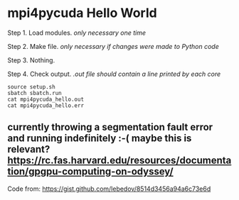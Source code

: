 # mpi4pycuda Hello World

Step 1. Load modules. *only necessary one time*

Step 2. Make file. *only necessary if changes were made to Python code*

Step 3. Nothing.

Step 4. Check output. *.out file should contain a line printed by each core*

```
source setup.sh
sbatch sbatch.run
cat mpi4pycuda_hello.out
cat mpi4pycuda_hello.err
```

## currently throwing a segmentation fault error and running indefinitely :-( maybe this is relevant? https://rc.fas.harvard.edu/resources/documentation/gpgpu-computing-on-odyssey/

Code from: https://gist.github.com/lebedov/8514d3456a94a6c73e6d
